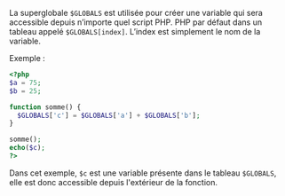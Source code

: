 La superglobale ```$GLOBALS``` est utilisée pour créer une variable qui sera accessible depuis n’importe quel script PHP. PHP par défaut dans un tableau appelé ```$GLOBALS[index]```. L’index est simplement le nom de la variable.

Exemple :

``` php
<?php
$a = 75;
$b = 25;

function somme() {
  $GLOBALS['c'] = $GLOBALS['a'] + $GLOBALS['b'];
}

somme();
echo($c);
?>
```

Dans cet exemple, ```$c``` est une variable présente dans le tableau ```$GLOBALS```, elle est donc accessible depuis l'extérieur de la fonction.